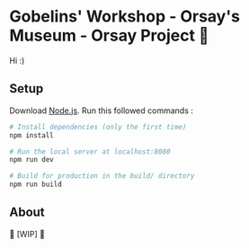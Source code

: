 # Gobelins' Workshop - Orsay's Museum - Orsay Project 🌺

Hi :)

## Setup

Download [Node.js](https://nodejs.org/en/download/).
Run this followed commands :

``` bash
# Install dependencies (only the first time)
npm install

# Run the local server at localhost:8080
npm run dev

# Build for production in the build/ directory
npm run build
```

## About
🚧 [WIP] 🚧
